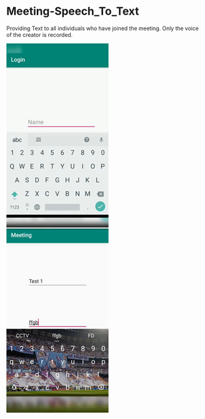 # Meeting-Speech_To_Text
Providing Text to all individuals who have joined the meeting. Only the voice of the creator is recorded.

![](giphy2.gif)     ![](giphy1.gif)
